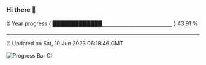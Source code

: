 ### Hi there 👋

⏳ Year progress { █████████████▁▁▁▁▁▁▁▁▁▁▁▁▁▁▁▁▁ } 43.91 %

---

⏰ Updated on Sat, 10 Jun 2023 06:18:46 GMT

![Progress Bar CI](https://github.com/liununu/liununu/workflows/Progress%20Bar%20CI/badge.svg)
